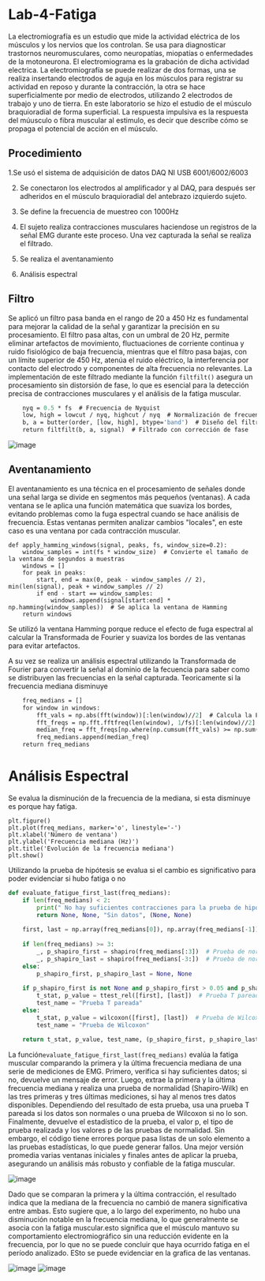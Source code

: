 # Lab-4-Fatiga
La electromiografía es un estudio que mide la actividad eléctrica de los músculos y los nervios que los controlan. Se usa para diagnosticar trastornos neuromusculares, como neuropatías, miopatías o enfermedades de la motoneurona. El electromiograma es la grabación de dicha actividad electrica. La electromiografía se puede realizar de dos formas, una se realiza insertando electrodos de aguja en los músculos para registrar su actividad en reposo y durante la contracción, la otra se hace superficialmente por medio de electrodos, utilizando 2 electrodos de trabajo y uno de tierra. En este laboratorio se hizo el estudio de el músculo braquioradial de forma superficial.
La respuesta impulsiva es la respuesta del múusculo o fibra muscular al estimulo, es decir que describe cómo se propaga el potencial de acción en el músculo. 

## Procedimiento

1.Se usó el sistema de adquisición de datos DAQ NI USB 6001/6002/6003

2. Se conectaron los electrodos al amplificador y al DAQ, para después ser adheridos en el músculo braquioradial del antebrazo izquierdo sujeto.
   
3. Se define la frecuencia de muestreo con 1000Hz
 
4. El sujeto realiza contracciones musculares haciendose un registros de la señal EMG durante este proceso. Una vez capturada la señal se realiza el filtrado.
 
5. Se realiza el aventanamiento

6. Análisis espectral

## Filtro

Se aplicó un filtro pasa banda en el rango de 20 a 450 Hz es fundamental para mejorar la calidad de la señal y garantizar la precisión en su procesamiento. El filtro pasa altas, con un umbral de 20 Hz, permite eliminar artefactos de movimiento, fluctuaciones de corriente continua y ruido fisiológico de baja frecuencia, mientras que el filtro pasa bajas, con un límite superior de 450 Hz, atenúa el ruido eléctrico, la interferencia por contacto del electrodo y componentes de alta frecuencia no relevantes. La implementación de este filtrado mediante la función `filtfilt()` asegura un procesamiento sin distorsión de fase, lo que es esencial para la detección precisa de contracciones musculares y el análisis de la fatiga muscular.

```def bandpass_filter(signal, fs, lowcut=20, highcut=450, order=4):
    nyq = 0.5 * fs  # Frecuencia de Nyquist
    low, high = lowcut / nyq, highcut / nyq  # Normalización de frecuencias
    b, a = butter(order, [low, high], btype='band')  # Diseño del filtro Butterworth
    return filtfilt(b, a, signal)  # Filtrado con corrección de fase
```
![image](https://github.com/user-attachments/assets/298151af-cadf-49d9-afd7-c492a073ffc2)

## Aventanamiento

El aventanamiento es una técnica en el procesamiento de señales donde una señal larga se divide en segmentos más pequeños (ventanas). A cada ventana se le aplica una función matemática que suaviza los bordes, evitando problemas como la fuga espectral cuando se hace análisis de frecuencia. Estas ventanas permiten analizar cambios "locales", en este caso es una ventana por cada contracción muscular.

```
def apply_hamming_windows(signal, peaks, fs, window_size=0.2):
    window_samples = int(fs * window_size)  # Convierte el tamaño de la ventana de segundos a muestras
    windows = []
    for peak in peaks:
        start, end = max(0, peak - window_samples // 2), min(len(signal), peak + window_samples // 2)
        if end - start == window_samples:
            windows.append(signal[start:end] * np.hamming(window_samples))  # Se aplica la ventana de Hamming
    return windows
```

Se utilizó la ventana Hamming porque reduce el efecto de fuga espectral al calcular la Transformada de Fourier y suaviza los bordes de las ventanas para evitar artefactos.  

A su vez se realiza un análisis espectral utilizando la Transformada de Fourier para convertir la señal al dominio de la fecuencia para saber como se distribuyen las frecuencias en la señal capturada. Teoricamente si la frecuencia mediana disminuye

```def spectral_analysis(windows, fs):
    freq_medians = []
    for window in windows:
        fft_vals = np.abs(fft(window))[:len(window)//2]  # Calcula la FFT y toma la mitad positiva
        fft_freqs = np.fft.fftfreq(len(window), 1/fs)[:len(window)//2]  # Calcula las frecuencias correspondientes
        median_freq = fft_freqs[np.where(np.cumsum(fft_vals) >= np.sum(fft_vals)/2)[0][0]]  # Frecuencia mediana
        freq_medians.append(median_freq)
    return freq_medians
```

# Análisis Espectral

Se evalua la disminución de la frecuencia de la mediana, si esta disminuye es porque hay fatiga.
```
plt.figure()
plt.plot(freq_medians, marker='o', linestyle='-')
plt.xlabel('Número de ventana')
plt.ylabel('Frecuencia mediana (Hz)')
plt.title('Evolución de la frecuencia mediana')
plt.show()
```
Utilizando la prueba de hipótesis se evalua si el cambio es significativo para poder evidenciar si hubo fatiga o no

```python
def evaluate_fatigue_first_last(freq_medians):
    if len(freq_medians) < 2:
        print(" No hay suficientes contracciones para la prueba de hipótesis.")
        return None, None, "Sin datos", (None, None)
    
    first, last = np.array(freq_medians[0]), np.array(freq_medians[-1])  # Se comparan la primera y la última frecuencia mediana
    
    if len(freq_medians) >= 3:
        _, p_shapiro_first = shapiro(freq_medians[:3])  # Prueba de normalidad en las primeras ventanas
        _, p_shapiro_last = shapiro(freq_medians[-3:])  # Prueba de normalidad en las últimas ventanas
    else:
        p_shapiro_first, p_shapiro_last = None, None
    
    if p_shapiro_first is not None and p_shapiro_first > 0.05 and p_shapiro_last > 0.05:
        t_stat, p_value = ttest_rel([first], [last])  # Prueba T pareada si los datos son normales
        test_name = "Prueba T pareada"
    else:
        t_stat, p_value = wilcoxon([first], [last])  # Prueba de Wilcoxon si los datos no son normales
        test_name = "Prueba de Wilcoxon"
    
    return t_stat, p_value, test_name, (p_shapiro_first, p_shapiro_last)
```
La función`evaluate_fatigue_first_last(freq_medians)` evalúa la fatiga muscular comparando la primera y la última frecuencia mediana de una serie de mediciones de EMG. Primero, verifica si hay suficientes datos; si no, devuelve un mensaje de error. Luego, extrae la primera y la última frecuencia mediana y realiza una prueba de normalidad (Shapiro-Wilk) en las tres primeras y tres últimas mediciones, si hay al menos tres datos disponibles. Dependiendo del resultado de esta prueba, usa una prueba T pareada si los datos son normales o una prueba de Wilcoxon si no lo son. Finalmente, devuelve el estadístico de la prueba, el valor p, el tipo de prueba realizada y los valores p de las pruebas de normalidad. Sin embargo, el código tiene errores porque pasa listas de un solo elemento a las pruebas estadísticas, lo que puede generar fallos. Una mejor versión promedia varias ventanas iniciales y finales antes de aplicar la prueba, asegurando un análisis más robusto y confiable de la fatiga muscular.

![image](https://github.com/user-attachments/assets/c6785897-2ae4-49ea-b1ac-149577514340)

Dado que se comparan la primera y la última contracción, el resultado indica que la mediana de la frecuencia no cambió de manera significativa entre ambas. Esto sugiere que, a lo largo del experimento, no hubo una disminución notable en la frecuencia mediana, lo que generalmente se asocia con la fatiga muscular.esto significa que el músculo mantuvo su comportamiento electromiográfico sin una reducción evidente en la frecuencia, por lo que no se puede concluir que haya ocurrido fatiga en el período analizado.
ESto se puede evidenciar en la grafica de las ventanas.

![image](https://github.com/user-attachments/assets/7b7c31e7-9eb9-4ea5-bf86-723e77802cdd)
![image](https://github.com/user-attachments/assets/5ce8d829-593d-4c75-8762-fbe8f31a5308)

